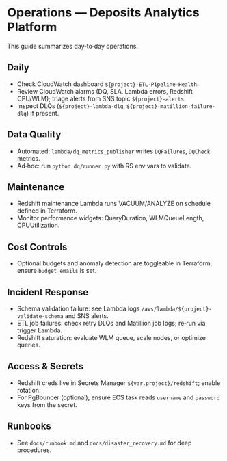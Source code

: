 # Operations — Deposits Analytics Platform

This guide summarizes day‑to‑day operations.

## Daily
- Check CloudWatch dashboard `${project}-ETL-Pipeline-Health`.
- Review CloudWatch alarms (DQ, SLA, Lambda errors, Redshift CPU/WLM); triage alerts from SNS topic `${project}-alerts`.
- Inspect DLQs (`${project}-lambda-dlq`, `${project}-matillion-failure-dlq`) if present.

## Data Quality
- Automated: `lambda/dq_metrics_publisher` writes `DQFailures`, `DQCheck` metrics.
- Ad‑hoc: run `python dq/runner.py` with RS env vars to validate.

## Maintenance
- Redshift maintenance Lambda runs VACUUM/ANALYZE on schedule defined in Terraform.
- Monitor performance widgets: QueryDuration, WLMQueueLength, CPUUtilization.

## Cost Controls
- Optional budgets and anomaly detection are toggleable in Terraform; ensure `budget_emails` is set.

## Incident Response
- Schema validation failure: see Lambda logs `/aws/lambda/${project}-validate-schema` and SNS alerts.
- ETL job failures: check retry DLQs and Matillion job logs; re‑run via trigger Lambda.
- Redshift saturation: evaluate WLM queue, scale nodes, or optimize queries.

## Access & Secrets
- Redshift creds live in Secrets Manager `${var.project}/redshift`; enable rotation.
- For PgBouncer (optional), ensure ECS task reads `username` and `password` keys from the secret.

## Runbooks
- See `docs/runbook.md` and `docs/disaster_recovery.md` for deep procedures.

